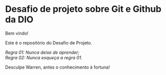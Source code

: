 
# Desafio de projeto sobre Git e Github da DIO

Bem vindo!

Este é o repositório do Desafio de Projeto.

*Regra 01: Nunca deixe de aprender;  
Regra 02: Nunca esqueça a regra 01.*

Desculpe Warren, antes o conhecimento à fortuna!
